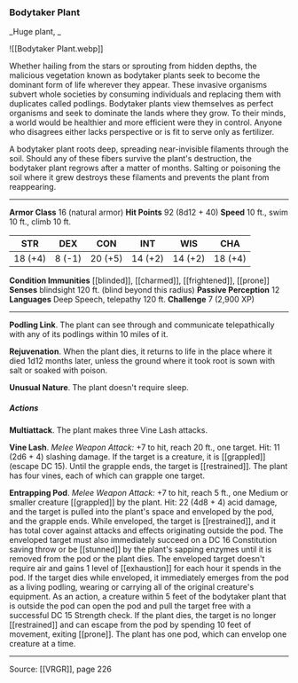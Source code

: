 ### Bodytaker Plant
_Huge plant, _

![[Bodytaker Plant.webp]]

Whether hailing from the stars or sprouting from hidden depths, the malicious vegetation known as bodytaker plants seek to become the dominant form of life wherever they appear. These invasive organisms subvert whole societies by consuming individuals and replacing them with duplicates called podlings. Bodytaker plants view themselves as perfect organisms and seek to dominate the lands where they grow. To their minds, a world would be healthier and more efficient were they in control. Anyone who disagrees either lacks perspective or is fit to serve only as fertilizer.

A bodytaker plant roots deep, spreading near-invisible filaments through the soil. Should any of these fibers survive the plant's destruction, the bodytaker plant regrows after a matter of months. Salting or poisoning the soil where it grew destroys these filaments and prevents the plant from reappearing.




---

**Armor Class** 16 (natural armor)
**Hit Points** 92 (8d12 + 40)
**Speed** 10 ft., swim 10 ft., climb 10 ft.

| STR     | DEX     | CON     | INT     | WIS     | CHA     |
|---------|---------|---------|---------|---------|---------|
| 18 (+4) | 8 (-1) | 20 (+5) | 14 (+2) | 14 (+2) | 18 (+4) |

**Condition Immunities** [[blinded]], [[charmed]], [[frightened]], [[prone]]
**Senses** blindsight 120 ft. (blind beyond this radius)
**Passive Perception** 12
**Languages** Deep Speech, telepathy 120 ft.
**Challenge** 7 (2,900 XP)

---

**Podling Link**. The plant can see through and communicate telepathically with any of its podlings within 10 miles of it.

**Rejuvenation**. When the plant dies, it returns to life in the place where it died 1d12 months later, unless the ground where it took root is sown with salt or soaked with poison.

**Unusual Nature**. The plant doesn't require sleep.

##### Actions
**Multiattack**. The plant makes three Vine Lash attacks.

**Vine Lash**. _Melee Weapon Attack:_ +7 to hit, reach 20 ft., one target. Hit: 11 (2d6 + 4) slashing damage. If the target is a creature, it is [[grappled]] (escape DC 15). Until the grapple ends, the target is [[restrained]]. The plant has four vines, each of which can grapple one target.

**Entrapping Pod**. _Melee Weapon Attack:_ +7 to hit, reach 5 ft., one Medium or smaller creature [[grappled]] by the plant. Hit: 22 (4d8 + 4) acid damage, and the target is pulled into the plant's space and enveloped by the pod, and the grapple ends. While enveloped, the target is [[restrained]], and it has total cover against attacks and effects originating outside the pod. The enveloped target must also immediately succeed on a DC 16 Constitution saving throw or be [[stunned]] by the plant's sapping enzymes until it is removed from the pod or the plant dies. The enveloped target doesn't require air and gains 1 level of [[exhaustion]] for each hour it spends in the pod. If the target dies while enveloped, it immediately emerges from the pod as a living podling, wearing or carrying all of the original creature's equipment. As an action, a creature within 5 feet of the bodytaker plant that is outside the pod can open the pod and pull the target free with a successful DC 15 Strength check. If the plant dies, the target is no longer [[restrained]] and can escape from the pod by spending 10 feet of movement, exiting [[prone]]. The plant has one pod, which can envelop one creature at a time.


---

Source: [[VRGR]], page 226